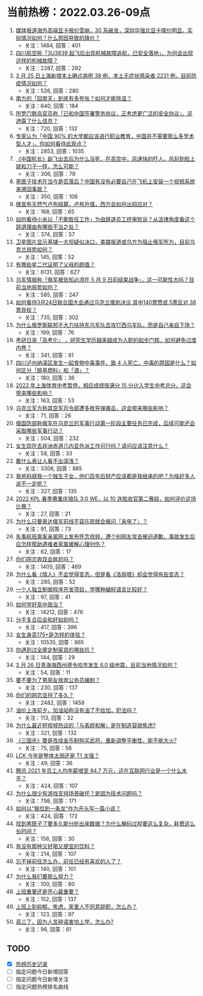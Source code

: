 # 当前热榜：2022.03.26-09点
1. [媒体报道海外高端显卡报价雪崩，30 系破发，深圳华强北显卡降价明显，实际情况如何？什么原因导致的降价？](https://www.zhihu.com/question/523982393)
    * 关注：1484, 回答：401
2. [四川航空称「3U3839 起飞后出现机械故障返航，已安全落地」，为何会出现这样的机械故障？](https://www.zhihu.com/question/524031121)
    * 关注：2287, 回答：292
3. [3 月 25 日上海新增本土确诊病例 38 例，本土无症状感染者 2231 例，目前防疫情况如何？](https://www.zhihu.com/question/524169222)
    * 关注：526, 回答：280
4. [南方的「回南天」到底有多夸张？如何才能除湿？](https://www.zhihu.com/question/524024628)
    * 关注：640, 回答：184
5. [所罗门群岛官员称「已和中国签署警务协议，正考虑更广泛的安全协议」，这透露了什么信息？](https://www.zhihu.com/question/524027795)
    * 关注：720, 回答：132
6. [专家认为「中国 90% 的大学都应该进行职业教育，中国并不需要那么多学术型人才」，你如何看待此观点？](https://www.zhihu.com/question/523865521)
    * 关注：2853, 回答：1035
7. [《中国机长》副飞出去后为什么没死，在高空中，风速快的吓人，风刮到脸上就和刀子一样，怎么可能？](https://www.zhihu.com/question/363183046)
    * 关注：306, 回答：79
8. [黑匣子技术在当今是否落后？中国有没有必要自己在飞机上安装一个视频系统来溯洄事故？](https://www.zhihu.com/question/523481069)
    * 关注：350, 回答：106
9. [俄宣布天然气卢布结算，卢布升值，西方会如何出招应对？](https://www.zhihu.com/question/523798526)
    * 关注：168, 回答：65
10. [如何看待小米以「不能胜任工作」为由辞退员工终审败诉？从法律角度看这个辞退理由有哪些不当之处？](https://www.zhihu.com/question/524055722)
    * 关注：374, 回答：57
11. [卫星图片显示基辅一大坝疑似决口，美媒报道或乌方为阻止俄军所为，目前乌克兰局势如何？](https://www.zhihu.com/question/524001807)
    * 关注：145, 回答：52
12. [有哪些星二代证明了父母的颜值？](https://www.zhihu.com/question/38444231)
    * 关注：6131, 回答：627
13. [乌军情报称「俄军被告知必须在 5 月 9 日前结束战争」，这一可能性大吗？目前当地局势如何？](https://www.zhihu.com/question/524076973)
    * 关注：585, 回答：247
14. [如何看待3月24日联合国大会通过乌克兰援助决议,其中140票赞成,5票反对,38票弃权？](https://www.zhihu.com/question/523965621)
    * 关注：735, 回答：302
15. [为什么俄罗斯联邦不大力扶持东乌军队去攻打西乌军队，而是自己亲自下场？](https://www.zhihu.com/question/523788180)
    * 关注：199, 回答：76
16. [考研日渐「高考化」 ，研究生学历越来越成为入职的起步门槛，如何避免过度内卷？](https://www.zhihu.com/question/523675954)
    * 关注：341, 回答：81
17. [四川泸州纳溪区发生一起食物中毒事件，致 4 人死亡，中毒的原因是什么？如何区分「醇基燃料」和「酒」？](https://www.zhihu.com/question/523907159)
    * 关注：180, 回答：36
18. [2022 年上海体育中考暂停，相应成绩按满分 15 分计入学生中考总分，这会带来哪些影响？](https://www.zhihu.com/question/523785636)
    * 关注：163, 回答：53
19. [乌克兰军方称其空军司令部遭多枚导弹袭击，这会带来哪些影响？](https://www.zhihu.com/question/524168281)
    * 关注：71, 回答：26
20. [俄国防部称俄军在乌克兰的军事行动第一阶段主要任务已完成，后续可能还会采取哪些军事行动？](https://www.zhihu.com/question/524109243)
    * 关注：504, 回答：232
21. [女生现在去非洲赤道几内亚外派工作可行吗？请问应该注意什么？](https://www.zhihu.com/question/457987913)
    * 关注：58, 回答：33
22. [戴什么表让人看不出深浅？](https://www.zhihu.com/question/447868724)
    * 关注：3306, 回答：885
23. [我爸妈就我一个独生子女，他们百年后财产应该都是我继承的吧？为啥好多人说不一定呢？](https://www.zhihu.com/question/507248594)
    * 关注：327, 回答：135
24. [2022 KPL 春季赛重庆狼队 3:0 WE，以 10 连胜收官第二赛段，如何评价这场比赛？](https://www.zhihu.com/question/524079378)
    * 关注：27, 回答：21
25. [为什么只要表达俄军前线不容乐观就会被问「来电了」？](https://www.zhihu.com/question/520598849)
    * 关注：91, 回答：73
26. [失事航班乘客亲属网上发布怀念视频，遭个别网友攻击被迫道歉，事故发生后应怎样帮助遇难者家属缓解心理创伤？](https://www.zhihu.com/question/524069014)
    * 关注：62, 回答：17
27. [你们网恋奔现会尴尬吗？](https://www.zhihu.com/question/425637643)
    * 关注：1405, 回答：469
28. [为什么看《情人》不会觉得变态，但是看《洛丽塔》却会觉得有些变态？](https://www.zhihu.com/question/293458508)
    * 关注：285, 回答：52
29. [一个人独立制做程序开发项目，学哪种编程语言比较好？](https://www.zhihu.com/question/521269874)
    * 关注：97, 回答：41
30. [如何学好高中政治？](https://www.zhihu.com/question/20167990)
    * 关注：14212, 回答：476
31. [分手复合后会和好如初吗？](https://www.zhihu.com/question/517342401)
    * 关注：417, 回答：396
32. [女生身高175+是怎样的体验？](https://www.zhihu.com/question/352054645)
    * 关注：10535, 回答：865
33. [你遇到过全屋定制家具的哪些坑？](https://www.zhihu.com/question/267355788)
    * 关注：144, 回答：29
34. [3 月 26 日青海海西州德令哈市发生 6.0 级地震，目前当地情况如何？](https://www.zhihu.com/question/524143711)
    * 关注：54, 回答：11
35. [要不要为了男朋友放弃公务员编制？](https://www.zhihu.com/question/523863524)
    * 关注：230, 回答：137
36. [你们的网恋坚持了多久？](https://www.zhihu.com/question/374267141)
    * 关注：2482, 回答：1458
37. [油价上涨前夕，加油站称没有油了不给加，犯法吗？](https://www.zhihu.com/question/522405803)
    * 关注：113, 回答：32
38. [为什么最近短视频热议的「与素颜和解」是在制造容貌焦虑?](https://www.zhihu.com/question/523567929)
    * 关注：321, 回答：132
39. [《三国杀》要是改成金币制购买武将，重新调整平衡性，能不能大火?](https://www.zhihu.com/question/523533540)
    * 关注：75, 回答：56
40. [LCK 今年是整体太弱还是 T1 太强？](https://www.zhihu.com/question/522646005)
    * 关注：49, 回答：36
41. [腾讯 2021 年员工人均年薪增至 84.7 万元，这在互联网行业是一个什么水平？](https://www.zhihu.com/question/523823261)
    * 关注：424, 回答：107
42. [为什么很少有游戏支持场景破坏？是因为技术问题吗？](https://www.zhihu.com/question/43616312)
    * 关注：798, 回答：171
43. [如何以“我捡到一条龙”作为开头写一篇小说？](https://www.zhihu.com/question/495237135)
    * 关注：424, 回答：172
44. [找到黑匣子了要多久能分析出来数据？为什么解码过程要这么复杂，耗费这么长时间？](https://www.zhihu.com/question/523661274)
    * 关注：158, 回答：30
45. [有没有那种又好喝又便宜的饮料？](https://www.zhihu.com/question/379657082)
    * 关注：214, 回答：107
46. [忘不掉前任怎么办，前任已经有喜欢的人了？](https://www.zhihu.com/question/523648488)
    * 关注：140, 回答：101
47. [为什么我们要那么努力？](https://www.zhihu.com/question/523460007)
    * 关注：100, 回答：80
48. [上班重要还是开心最重要？](https://www.zhihu.com/question/523463621)
    * 关注：152, 回答：137
49. [上班上到抑郁、焦虑，家里人不同意辞职，怎么办？](https://www.zhihu.com/question/523194441)
    * 关注：123, 回答：97
50. [高三了，因为人言碎语害怕上学，怎么办?](https://www.zhihu.com/question/523952440)
    * 关注：96, 回答：81
## TODO
* [x] [热榜历史记录](hot_history/AllHot.md)
* [ ] 指定问题今日新增回答
* [ ] 指定问题今日新增关注
* [ ] 指定问题热榜排名曲线
